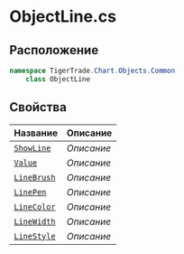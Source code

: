 
# ObjectLine.cs
## Расположение
```csharp
namespace TigerTrade.Chart.Objects.Common  
    class ObjectLine
```

## Свойства
| Название | Описание |
| --- | --- |
| [`ShowLine`](./svoistva/ShowLine.md) | *Описание* |
| [`Value`](./svoistva/Value.md) | *Описание* |
| [`LineBrush`](./svoistva/LineBrush.md) | *Описание* |
| [`LinePen`](./svoistva/LinePen.md) | *Описание* |
| [`LineColor`](./svoistva/LineColor.md) | *Описание* |
| [`LineWidth`](./svoistva/LineWidth.md) | *Описание* |
| [`LineStyle`](./svoistva/LineStyle.md) | *Описание* |
